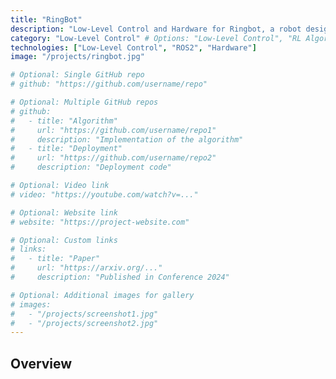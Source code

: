 ```yaml
---
title: "RingBot"
description: "Low-Level Control and Hardware for Ringbot, a robot designed by KIMLAB"
category: "Low-Level Control" # Options: "Low-Level Control", "RL Algorithm", "Perception"
technologies: ["Low-Level Control", "ROS2", "Hardware"]
image: "/projects/ringbot.jpg"

# Optional: Single GitHub repo
# github: "https://github.com/username/repo"

# Optional: Multiple GitHub repos
# github:
#   - title: "Algorithm"
#     url: "https://github.com/username/repo1"
#     description: "Implementation of the algorithm"
#   - title: "Deployment"
#     url: "https://github.com/username/repo2"
#     description: "Deployment code"

# Optional: Video link
# video: "https://youtube.com/watch?v=..."

# Optional: Website link
# website: "https://project-website.com"

# Optional: Custom links
# links:
#   - title: "Paper"
#     url: "https://arxiv.org/..."
#     description: "Published in Conference 2024"

# Optional: Additional images for gallery
# images:
#   - "/projects/screenshot1.jpg"
#   - "/projects/screenshot2.jpg"
---
```


## Overview
